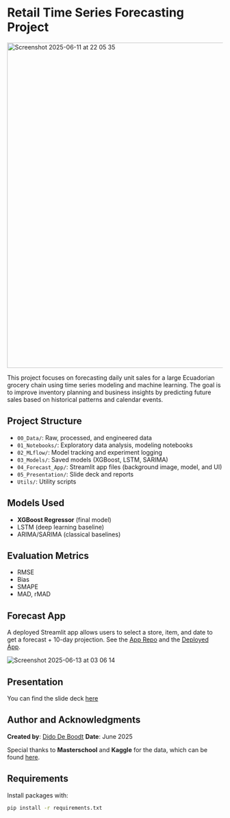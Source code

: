 # Retail Time Series Forecasting Project

<img width="758" alt="Screenshot 2025-06-11 at 22 05 35" src="https://github.com/user-attachments/assets/ce9dcdfa-9cfd-4442-990e-b116bc795cd2" />


This project focuses on forecasting daily unit sales for a large Ecuadorian grocery chain using time series modeling and machine learning. The goal is to improve inventory planning and business insights by predicting future sales based on historical patterns and calendar events.

## Project Structure

- `00_Data/`: Raw, processed, and engineered data
- `01_Notebooks/`: Exploratory data analysis, modeling notebooks
- `02_MLflow/`: Model tracking and experiment logging
- `03_Models/`: Saved models (XGBoost, LSTM, SARIMA)
- `04_Forecast_App/`: Streamlit app files (background image, model, and UI)
- `05_Presentation/`: Slide deck and reports
- `Utils/`: Utility scripts

## Models Used

- **XGBoost Regressor** (final model)
- LSTM (deep learning baseline)
- ARIMA/SARIMA (classical baselines)

## Evaluation Metrics

- RMSE  
- Bias  
- SMAPE  
- MAD, rMAD

## Forecast App

A deployed Streamlit app allows users to select a store, item, and date to get a forecast + 10-day projection. See the [App Repo](https://github.com/Dido-D-B/RetailForecasting_App) and the [Deployed App](https://retailforecastingapp-nwuukzuxmjkoqed66zcxcu.streamlit.app/).

![Screenshot 2025-06-13 at 03 06 14](https://github.com/user-attachments/assets/f4955f3c-60c3-46a6-963e-aa27d834c8bc)

## Presentation

You can find the slide deck [here](https://docs.google.com/presentation/d/1_6X_8SS0RpAmwbGZBB6WTW7p0CXxH4zm5st-aIMQjsU/edit?usp=sharing)

## Author and Acknowledgments

**Created by**: [Dido De Boodt](https://www.linkedin.com/in/dido-de-boodt/)
**Date**: June 2025

Special thanks to **Masterschool** and **Kaggle** for the data, which can be found [here](https://www.kaggle.com/competitions/favorita-grocery-sales-forecasting). 

## Requirements

Install packages with:

```bash
pip install -r requirements.txt

